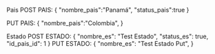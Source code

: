 Pais
POST PAIS:
{
    "nombre_pais":"Panamá",
    "status_pais":true
}

PUT PAIS:
{
    "nombre_pais":"Colombia",
}

Estado
POST ESTADO:
{
    "nombre_es": "Test Estado",
    "status_es": true,
    "id_pais_id": 1
}
PUT ESTADO:
{
    "nombre_es": "Test Estado Put",
}

